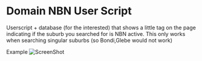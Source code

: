Domain NBN User Script
=============

Userscript + database (for the interested) that shows a little tag on the page indicating if the suburb you searched for is NBN active. This only works when searching singular suburbs (so Bondi,Glebe would not work)

Example
![ScreenShot](https://raw.github.com/snipplets/domain-nbn-js/master/example.png)